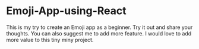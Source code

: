 # Emoji-App-using-React
This is my try to create an Emoji app as a beginner.
Try it out and share your thoughts. You can also suggest me to add more feature.
I would love to add more value to this tiny miny project.
